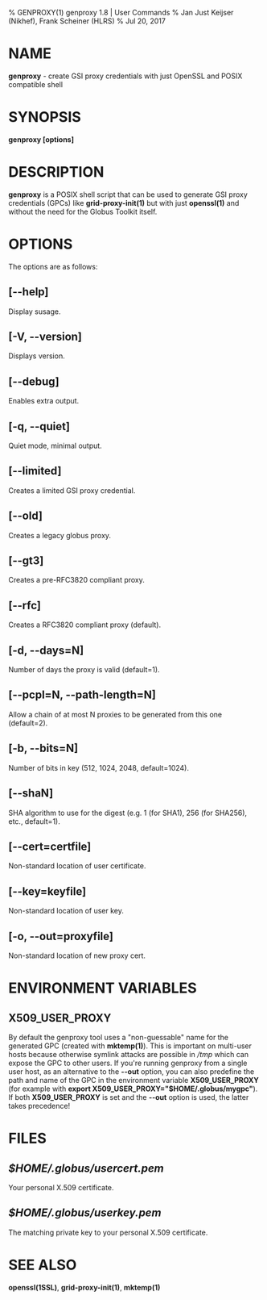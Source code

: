 % GENPROXY(1) genproxy 1.8 | User Commands
% Jan Just Keijser (Nikhef), Frank Scheiner (HLRS)
% Jul 20, 2017


# NAME #

**genproxy** - create GSI proxy credentials with just OpenSSL and POSIX compatible shell


# SYNOPSIS #

**genproxy [options]**


# DESCRIPTION #

**genproxy** is a POSIX shell script that can be used to generate GSI proxy credentials (GPCs) like **grid-proxy-init(1)** but with just **openssl(1)** and without the need for the Globus Toolkit itself.


# OPTIONS #

The options are as follows:

## **[\--help]** ##

Display susage.


## **[-V, \--version]** ##

Displays version.


## **[\--debug]** ##

Enables extra output.


## **[-q, \--quiet]** ##

Quiet mode, minimal output.


## **[\--limited]** ##

Creates a limited GSI proxy credential.


## **[\--old]** ##

Creates a legacy globus proxy.


## **[\--gt3]** ##

Creates a pre-RFC3820 compliant proxy.


## **[\--rfc]** ##

Creates a RFC3820 compliant proxy (default).


## **[-d, \--days=N]** ##

Number of days the proxy is valid (default=1).


## **[\--pcpl=N, \--path-length=N]** ##

Allow a chain of at most N proxies to be generated from this one (default=2).


## **[-b, \--bits=N]** ##

Number of bits in key (512, 1024, 2048, default=1024).


## **[--shaN]** ##

SHA algorithm to use for the digest (e.g. 1 (for SHA1), 256 (for SHA256), etc., default=1).


## **[\--cert=certfile]** ##

Non-standard location of user certificate.


## **[\--key=keyfile]** ##

Non-standard location of user key.


## **[-o, \--out=proxyfile]** ##

Non-standard location of new proxy cert.


# ENVIRONMENT VARIABLES #

## **X509_USER_PROXY** ##

By default the genproxy tool uses a "non-guessable" name for the generated GPC (created with **mktemp(1)**). This is important on multi-user hosts because otherwise symlink attacks are possible in _/tmp_ which can expose the GPC to other users. If you're running genproxy from a single user host, as an alternative to the **--out** option, you can also predefine the path and name of the GPC in the environment variable **X509_USER_PROXY** (for example with **export X509_USER_PROXY="$HOME/.globus/mygpc"**). If both **X509_USER_PROXY** is set and the **--out** option is used, the latter takes precedence!


# FILES #

## _$HOME/.globus/usercert.pem_ ##

Your personal X.509 certificate.


## _$HOME/.globus/userkey.pem_ ##

The matching private key to your personal X.509 certificate.


# SEE ALSO #

**openssl(1SSL)**, **grid-proxy-init(1)**, **mktemp(1)**

